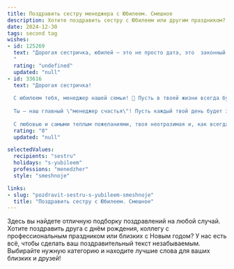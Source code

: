 ```yaml
---
title: Поздравить сестру менеджера с Юбилеем. Смешное
description: Хотите поздравить сестру с Юбилеем или другим праздником? Наш ИИ создаст незабываемое поздравление, а вы обязательно выделитесь среди других.  
date: 2024-12-30
tags: second tag
wishes:
- id: 125269
  text: "Дорогая сестричка, юбилей – это не просто дата, это  законный повод признать, что ты не просто выжила, а блестяще преуспела в этом суровом мире,  в том числе и в роли менеджера!  Пусть твои подчиненные  всегда  будут послушными (ну, почти всегда), а отчеты – сплошным  поводом для радости (и премиальных, конечно!). С юбилеем!  Желаю тебе океан позитива,  горы денег и  столько свободного времени,  чтобы успевать на все,  кроме скучных  собраний!
  "
  rating: "undefined"
  updated: "null"
- id: 33616
  text: "Дорогая сестричка!
  
  С юбилеем тебя, менеджер нашей семьи! 🌟 Пусть в твоей жизни всегда будет по плану: кофе без ограничений, улыбки клиентов и отчеты только с хорошими новостями! Желаю, чтобы каждый проект по жизни приводил к успеху, а в условиях стресса в твоем офисе всегда звучала веселая музыка!
  
  Ты — наш главный \"менеджер счастья\"! Пусть каждый твой день будет закончен с отчетом о радости и смехе! 💼😂
  
  С любовью и самыми теплым пожеланиями, твоя неотразимая и, как всегда, слегка завидущая сестра! 🎉💖"
  rating: "0"
  updated: "null"

selectedValues:
  recipients: "sestru"
  holidays: "s-yubileem"
  professions: "menedzher"
  style: "smeshnoje"

links:
- slug: "pozdravit-sestru-s-yubileem-smeshnoje"
  title: "Поздравить сестру с Юбилеем. Смешное"
---
```


Здесь вы найдете отличную подборку поздравлений на любой случай. 
Хотите поздравить друга с днём рождения, коллегу с профессиональным праздником или близких с Новым годом? У нас есть всё, чтобы сделать ваш поздравительный текст незабываемым. Выбирайте нужную категорию и находите лучшие слова для ваших близких и друзей!
